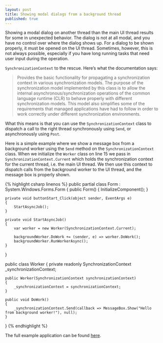 ```yaml
---
layout: post
title: Showing modal dialogs from a background thread
published: true
---
```


Showing a modal dialog on another thread than the main UI thread results for some in unexpected behavior. The dialog is not at all modal, and you have no control over where the dialog shows up. For a dialog to be shown properly, it must be opened on the UI thread. Sometimes, however, this is not always possible, especially if you have long running tasks that need user input during the operation.

<code>SynchronizationContext</code> to the rescue. Here’s what the documentation says:

>Provides the basic functionality for propagating a synchronization context in various synchronization models. The purpose of the synchronization model implemented by this class is to allow the internal asynchronous/synchronization operations of the common language runtime (CLR) to behave properly with different synchronization models. This model also simplifies some of the requirements that managed applications have had to follow in order to work correctly under different synchronization environments.

What this means is that you can use the <code>SynchronizationContext</code> class to dispatch a call to the right thread synchronously using <code>Send</code>, or asynchronously using <code>Post</code>.

Here is a simple example where we show a message box from a background worker using the <code>Send</code> method on the <code>SynchronizationContext</code> class. When we initialize the <code>Worker</code> class on line 15 we pass in <code>SynchronizationContext.Current</code> which holds the synchronization context for the current thread, i.e. the main UI thread. We then use this context to dispatch calls from the background worker to the UI thread, and the message box is properly shown.

{% highlight csharp linenos %}
public partial class Form : System.Windows.Forms.Form
{
    public Form()
    {
        InitializeComponent();
    }

    private void buttonStart_Click(object sender, EventArgs e)
    {
        StartAsyncJob();
    }

    private void StartAsyncJob()
    {
        var worker = new Worker(SynchronizationContext.Current);

        backgroundWorker.DoWork += (sender, e) => worker.DoWork();
        backgroundWorker.RunWorkerAsync();
    }
}

public class Worker
{
    private readonly SynchronizationContext _synchronizationContext;

    public Worker(SynchronizationContext synchronizationContext)
    {
        _synchronizationContext = synchronizationContext;
    }

    public void DoWork()
    {
        _synchronizationContext.Send(callback => MessageBox.Show("Hello from background worker!"), null);
    }
}
{% endhighlight %}

The full example application can be found [here](http://github.com/thedersen/Sandbox/tree/master/SynchronizationContext/).